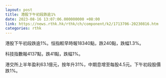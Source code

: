 ```yaml
---
layout: post
title: 港股下午初段跌逾1%
date: 2023-08-16 13:07:06.000000000 +08:00
link: https://news.rthk.hk/rthk/ch/component/k2/1713706-20230816.htm
categories: rthk
---
```


港股下午初段跌逾1%。恒指較早時報18340點，跌240點，跌幅1.3%。

科技指數報4137點，跌41點，跌幅1%。

港交所上半年盈利63.1億元，按年升31%，中期息增至每股4.5元。下午初段股價跌1%。
